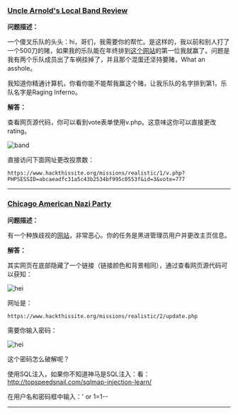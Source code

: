 ### [Uncle Arnold's Local Band Review](https://www.hackthissite.org/playlevel/1/)

**问题描述：**

一个傻叉乐队的头头：hi，哥们，我需要你的帮忙。是这样的，我以前和别人打了一个500刀的赌，如果我的乐队能在年终排到[这个网站](https://www.hackthissite.org/missions/realistic/1/)的第一位我就赢了。问题是我有两个乐队成员出了车祸挂掉了，并且那个混蛋还坚持要赌，What an asshole。

我知道你精通计算机，你看你能不能帮我赢这个赌，让我乐队的名字排到第1，乐队名字是Raging Inferno。

**解答：**

查看网页源代码，你可以看到vote表单使用v.php。这意味这你可以直接更改rating。

![band](https://github.com/tiancode/start-learn-kali-linux/blob/master/hackthissite/image/Screen%20Shot%202016-05-10%20at%2019.49.18.png)

直接访问下面网址更改投票数：

```
https://www.hackthissite.org/missions/realistic/1/v.php?PHPSESSID=abcaeadfc31a5c43b2534bf995c0553f&id=3&vote=777
```

***

### [Chicago American Nazi Party](https://www.hackthissite.org/playlevel/2/)

**问题描述：**

有一个种族歧视的[网站](https://www.hackthissite.org/missions/realistic/2/)，非常恶心。你的任务是黑进管理员用户并更改主页信息。

**解答：**

其实网页在底部隐藏了一个链接（链接颜色和背景相同），通过查看网页源代码可以获知：

![hei](https://github.com/tiancode/start-learn-kali-linux/blob/master/hackthissite/image/Screen%20Shot%202016-05-10%20at%2020.14.50.png)

网址是：

```
https://www.hackthissite.org/missions/realistic/2/update.php
```

需要你输入密码：

![hei](https://github.com/tiancode/start-learn-kali-linux/blob/master/hackthissite/image/Screen%20Shot%202016-05-10%20at%2020.17.59.png)

这个密码怎么破解呢？

使用SQL注入，如果你不知道神马是SQL注入：看：<http://topspeedsnail.com/sqlmap-injection-learn/>

在用户名和密码框中输入：' or 1=1--  

***



